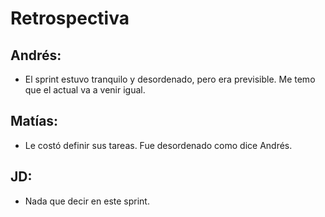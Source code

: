 # Retrospectiva

## Andrés:
* El sprint estuvo tranquilo y desordenado, pero era previsible. Me temo que el actual va a venir igual.

## Matías:
* Le costó definir sus tareas. Fue desordenado como dice Andrés.

## JD:
* Nada que decir en este sprint.

